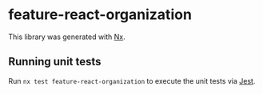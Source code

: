 # feature-react-organization

This library was generated with [Nx](https://nx.dev).

## Running unit tests

Run `nx test feature-react-organization` to execute the unit tests via [Jest](https://jestjs.io).
